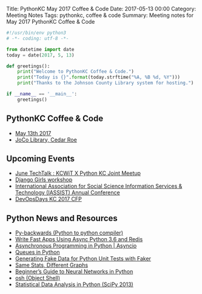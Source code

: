 Title: PythonKC May 2017 Coffee & Code
Date: 2017-05-13 00:00
Category: Meeting Notes
Tags: pythonkc, coffee & code
Summary: Meeting notes for May 2017 PythonKC Coffee & Code

```python
#!/usr/bin/env python3
# -*- coding: utf-8 -*-

from datetime import date
today = date(2017, 5, 13)

def greetings():
    print("Welcome to PythonKC Coffee & Code.")
    print("Today is {}".format(today.strftime("%A, %B %d, %Y")))
    print("Thanks to the Johnson County Library system for hosting.")

if __name__ == '__main__':
    greetings()
```

## PythonKC Coffee & Code

* [May 13th 2017](https://www.meetup.com/pythonkc/events/239247016/)
* [JoCo Library, Cedar Roe](https://www.jocolibrary.org/locations/cedarroe)

## Upcoming Events

* [June TechTalk : KCWiT X Python KC Joint Meetup](https://www.eventbrite.com/e/june-techtalk-kcwit-x-python-kc-joint-meetup-tickets-32515143670?aff=website)
* [Django Girls workshop](https://djangogirls.org/kansascity/)
* [International Association for Social Science Information Services & Technology (IASSIST) Annual Conference](https://kupce.ku.edu/iassist-conference)
* [DevOpsDays KC 2017 CFP](https://www.papercall.io/devopsdayskc)

## Python News and Resources

* [Py-backwards (Python to python compiler)](https://github.com/nvbn/py-backwards#py-backwards-)
* [Write Fast Apps Using Async Python 3.6 and Redis](https://eng.paxos.com/write-fast-apps-using-async-python-3.6-and-redis)
* [Asynchronous Programming in Python | Asyncio](http://djangostars.com/blog/asynchronous-programming-in-python-asyncio/)
* [Queues in Python](https://dbader.org/blog/queues-in-python#)
* [Generating Fake Data for Python Unit Tests with Faker](https://semaphoreci.com/community/tutorials/generating-fake-data-for-python-unit-tests-with-faker)
* [Same Stats, Different Graphs](https://www.autodeskresearch.com/publications/samestats)
* [ Beginner’s Guide to Neural Networks in Python](https://www.springboard.com/blog/beginners-guide-neural-network-in-python-scikit-learn-0-18/)
* [osh (Object Shell)](https://github.com/geophile/osh)
* [Statistical Data Analysis in Python (SciPy 2013)](https://github.com/fonnesbeck/statistical-analysis-python-tutorial)
